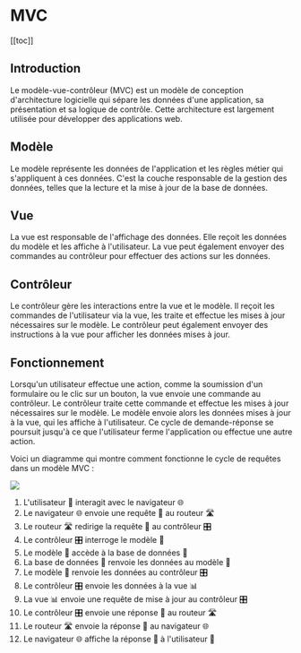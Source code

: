 # MVC

[[toc]]

## Introduction

Le modèle-vue-contrôleur (MVC) est un modèle de conception d'architecture logicielle qui sépare les données d'une application, sa présentation et sa logique de contrôle. Cette architecture est largement utilisée pour développer des applications web.

## Modèle

Le modèle représente les données de l'application et les règles métier qui s'appliquent à ces données. C'est la couche responsable de la gestion des données, telles que la lecture et la mise à jour de la base de données.

## Vue

La vue est responsable de l'affichage des données. Elle reçoit les données du modèle et les affiche à l'utilisateur. La vue peut également envoyer des commandes au contrôleur pour effectuer des actions sur les données.

## Contrôleur

Le contrôleur gère les interactions entre la vue et le modèle. Il reçoit les commandes de l'utilisateur via la vue, les traite et effectue les mises à jour nécessaires sur le modèle. Le contrôleur peut également envoyer des instructions à la vue pour afficher les données mises à jour.

## Fonctionnement

Lorsqu'un utilisateur effectue une action, comme la soumission d'un formulaire ou le clic sur un bouton, la vue envoie une commande au contrôleur. Le contrôleur traite cette commande et effectue les mises à jour nécessaires sur le modèle. Le modèle envoie alors les données mises à jour à la vue, qui les affiche à l'utilisateur. Ce cycle de demande-réponse se poursuit jusqu'à ce que l'utilisateur ferme l'application ou effectue une autre action.

Voici un diagramme qui montre comment fonctionne le cycle de requêtes dans un modèle MVC :

[![](https://mermaid.ink/img/eyJjb2RlIjoiZ3JhcGggTFJcbiAgICBzdWJncmFwaCBEYXRhYmFzZVxuICAgICAgICBEQltcIvCfkr4gRGF0YWJhc2VcIl1cbiAgICBlbmRcblxuICAgIHN1YmdyYXBoIFNlcnZlclxuICAgICAgICBSb3V0ZXJbXCLwn5uj77iPIFJvdXRlclwiXVxuICAgICAgICBNb2RlbFtcIvCfkr4gTW9kZWxcIl1cbiAgICAgICAgVmlld1tcIvCfk4ogVmlld1wiXVxuICAgICAgICBDb250cm9sbGVyW1wi8J-Om--4jyBDb250cm9sbGVyXCJdXG4gICAgZW5kXG5cbiAgICBzdWJncmFwaCBDbGllbnRcbiAgICAgICAgVXNlcltcIvCfkaQgVXNlclwiXVxuICAgICAgICBCcm93c2VyW1wi8J-MkCBCcm93c2VyXCJdICAgXG4gICAgZW5kXG5cbiAgICBVc2VyIC0tMS0tPiBCcm93c2VyXG4gICAgQnJvd3NlciAtLTItLT4gUm91dGVyXG4gICAgUm91dGVyIC0tMy0tPiBDb250cm9sbGVyXG4gICAgQ29udHJvbGxlciAtLTQtLT4gTW9kZWxcbiAgICBNb2RlbCAtLTUtLT4gREJcbiAgICBEQiAtLTYtLT4gTW9kZWxcbiAgICBNb2RlbCAtLTctLT4gQ29udHJvbGxlclxuICAgIENvbnRyb2xsZXIgLS04LS0-IFZpZXdcbiAgICBWaWV3IC0tOS0tPiBDb250cm9sbGVyXG4gICAgQ29udHJvbGxlciAtLTEwLS0-IFJvdXRlclxuICAgIFJvdXRlciAtLTExLS0-IEJyb3dzZXJcbiAgICBCcm93c2VyIC0tMTItLT4gVXNlciIsIm1lcm1haWQiOnsidGhlbWUiOiJkZWZhdWx0In0sInVwZGF0ZUVkaXRvciI6ZmFsc2V9)](https://mermaid.ink/img/eyJjb2RlIjoiZ3JhcGggTFJcbiAgICBzdWJncmFwaCBEYXRhYmFzZVxuICAgICAgICBEQltcIvCfkr4gRGF0YWJhc2VcIl1cbiAgICBlbmRcblxuICAgIHN1YmdyYXBoIFNlcnZlclxuICAgICAgICBSb3V0ZXJbXCLwn5uj77iPIFJvdXRlclwiXVxuICAgICAgICBNb2RlbFtcIvCfkr4gTW9kZWxcIl1cbiAgICAgICAgVmlld1tcIvCfk4ogVmlld1wiXVxuICAgICAgICBDb250cm9sbGVyW1wi8J-Om--4jyBDb250cm9sbGVyXCJdXG4gICAgZW5kXG5cbiAgICBzdWJncmFwaCBDbGllbnRcbiAgICAgICAgVXNlcltcIvCfkaQgVXNlclwiXVxuICAgICAgICBCcm93c2VyW1wi8J-MkCBCcm93c2VyXCJdICAgXG4gICAgZW5kXG5cbiAgICBVc2VyIC0tMS0tPiBCcm93c2VyXG4gICAgQnJvd3NlciAtLTItLT4gUm91dGVyXG4gICAgUm91dGVyIC0tMy0tPiBDb250cm9sbGVyXG4gICAgQ29udHJvbGxlciAtLTQtLT4gTW9kZWxcbiAgICBNb2RlbCAtLTUtLT4gREJcbiAgICBEQiAtLTYtLT4gTW9kZWxcbiAgICBNb2RlbCAtLTctLT4gQ29udHJvbGxlclxuICAgIENvbnRyb2xsZXIgLS04LS0-IFZpZXdcbiAgICBWaWV3IC0tOS0tPiBDb250cm9sbGVyXG4gICAgQ29udHJvbGxlciAtLTEwLS0-IFJvdXRlclxuICAgIFJvdXRlciAtLTExLS0-IEJyb3dzZXJcbiAgICBCcm93c2VyIC0tMTItLT4gVXNlciIsIm1lcm1haWQiOnsidGhlbWUiOiJkZWZhdWx0In0sInVwZGF0ZUVkaXRvciI6ZmFsc2V9)

1. L'utilisateur 🧔 interagit avec le navigateur 🌐
2. Le navigateur 🌐 envoie une requête 📩 au routeur 🛣️
3. Le routeur 🛣️ redirige la requête 📩 au contrôleur 🎛️
4. Le contrôleur 🎛️ interroge le modèle 💾
5. Le modèle 💾 accède à la base de données 💾
6. La base de données 💾 renvoie les données au modèle 💾
7. Le modèle 💾 renvoie les données au contrôleur 🎛️
8. Le contrôleur 🎛️ envoie les données à la vue 📊
9. La vue 📊 envoie une requête de mise à jour au contrôleur 🎛️
10. Le contrôleur 🎛️ envoie une réponse 📩 au routeur 🛣️
11. Le routeur 🛣️ envoie la réponse 📩 au navigateur 🌐
12. Le navigateur 🌐 affiche la réponse 📩 à l'utilisateur 🧔
